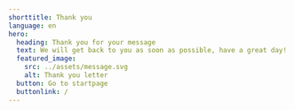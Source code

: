 ```yaml
---
shorttitle: Thank you
language: en
hero:
  heading: Thank you for your message
  text: We will get back to you as soon as possible, have a great day!
  featured_image:
    src: ../assets/message.svg
    alt: Thank you letter
  button: Go to startpage
  buttonlink: /
---
```

